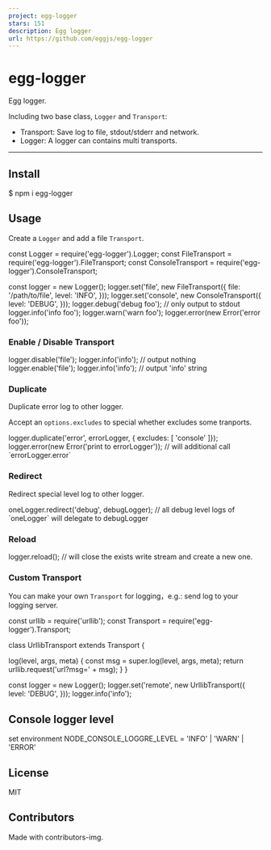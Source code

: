 ```yaml
---
project: egg-logger
stars: 151
description: Egg logger
url: https://github.com/eggjs/egg-logger
---
```


egg-logger
==========

Egg logger.

Including two base class, `Logger` and `Transport`:

-   Transport: Save log to file, stdout/stderr and network.
-   Logger: A logger can contains multi transports.

* * *

Install
-------

$ npm i egg-logger

Usage
-----

Create a `Logger` and add a file `Transport`.

const Logger \= require('egg-logger').Logger;
const FileTransport \= require('egg-logger').FileTransport;
const ConsoleTransport \= require('egg-logger').ConsoleTransport;

const logger \= new Logger();
logger.set('file', new FileTransport({
  file: '/path/to/file',
  level: 'INFO',
}));
logger.set('console', new ConsoleTransport({
  level: 'DEBUG',
}));
logger.debug('debug foo'); // only output to stdout
logger.info('info foo');
logger.warn('warn foo');
logger.error(new Error('error foo'));

### Enable / Disable Transport

logger.disable('file');
logger.info('info'); // output nothing
logger.enable('file');
logger.info('info'); // output 'info' string

### Duplicate

Duplicate error log to other logger.

Accept an `options.excludes` to special whether excludes some tranports.

logger.duplicate('error', errorLogger, { excludes: \[ 'console' \]});
logger.error(new Error('print to errorLogger')); // will additional call \`errorLogger.error\`

### Redirect

Redirect special level log to other logger.

oneLogger.redirect('debug', debugLogger); // all debug level logs of \`oneLogger\` will delegate to debugLogger

### Reload

logger.reload(); // will close the exists write stream and create a new one.

### Custom Transport

You can make your own `Transport` for logging，e.g.: send log to your logging server.

const urllib \= require('urllib');
const Transport \= require('egg-logger').Transport;

class UrllibTransport extends Transport {

  log(level, args, meta) {
    const msg \= super.log(level, args, meta);
    return urllib.request('url?msg=' + msg);
  }
}

const logger \= new Logger();
logger.set('remote', new UrllibTransport({
  level: 'DEBUG',
}));
logger.info('info');

Console logger level
--------------------

set environment NODE\_CONSOLE\_LOGGRE\_LEVEL = 'INFO' | 'WARN' | 'ERROR'

License
-------

MIT

Contributors
------------

Made with contributors-img.
